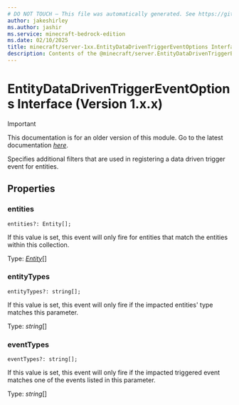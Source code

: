 ```yaml
---
# DO NOT TOUCH — This file was automatically generated. See https://github.com/mojang/minecraftapidocsgenerator to modify descriptions, examples, etc.
author: jakeshirley
ms.author: jashir
ms.service: minecraft-bedrock-edition
ms.date: 02/10/2025
title: minecraft/server-1xx.EntityDataDrivenTriggerEventOptions Interface
description: Contents of the @minecraft/server.EntityDataDrivenTriggerEventOptions class (Version 1.x.x).
---
```

# EntityDataDrivenTriggerEventOptions Interface (Version 1.x.x)

> [!IMPORTANT]
> This documentation is for an older version of this module. Go to the latest documentation [*here*](../../../scriptapi/minecraft/server/EntityDataDrivenTriggerEventOptions.md).

Specifies additional filters that are used in registering a data driven trigger event for entities.

## Properties

### **entities**
`entities?: Entity[];`

If this value is set, this event will only fire for entities that match the entities within this collection.

Type: [*Entity*](Entity.md)[]

### **entityTypes**
`entityTypes?: string[];`

If this value is set, this event will only fire if the impacted entities' type matches this parameter.

Type: *string*[]

### **eventTypes**
`eventTypes?: string[];`

If this value is set, this event will only fire if the impacted triggered event matches one of the events listed in this parameter.

Type: *string*[]
